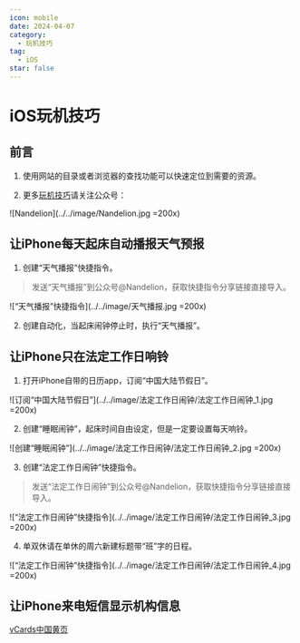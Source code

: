 ```yaml
---
icon: mobile
date: 2024-04-07
category:
  - 玩机技巧
tag:
  - iOS
star: false
---
```


# iOS玩机技巧

## 前言

1. 使用网站的目录或者浏览器的查找功能可以快速定位到需要的资源。

2. 更多[玩机技巧](https://mp.weixin.qq.com/mp/appmsgalbum?__biz=Mzg5MDg3NzYwNg==&action=getalbum&album_id=2686321010140561411#wechat_redirect)请关注公众号：

  ![Nandelion](../../image/Nandelion.jpg =200x)

## 让iPhone每天起床自动播报天气预报

1. 创建“天气播报”快捷指令。
> 发送“天气播报”到公众号@Nandelion，获取快捷指令分享链接直接导入。

![“天气播报”快捷指令](../../image/天气播报.jpg =200x)

2. 创建自动化，当起床闹钟停止时，执行“天气播报”。

## 让iPhone只在法定工作日响铃

1. 打开iPhone自带的日历app，订阅“中国大陆节假日”。

![订阅“中国大陆节假日”](../../image/法定工作日闹钟/法定工作日闹钟_1.jpg =200x)

2. 创建“睡眠闹钟”，起床时间自由设定，但是一定要设置每天响铃。

![创建“睡眠闹钟”](../../image/法定工作日闹钟/法定工作日闹钟_2.jpg =200x)

3. 创建“法定工作日闹钟”快捷指令。
> 发送“法定工作日闹钟”到公众号@Nandelion，获取快捷指令分享链接直接导入。

![“法定工作日闹钟”快捷指令](../../image/法定工作日闹钟/法定工作日闹钟_3.jpg =200x)

4. 单双休请在单休的周六新建标题带“班”字的日程。

![“法定工作日闹钟”快捷指令](../../image/法定工作日闹钟/法定工作日闹钟_4.jpg =200x)

## 让iPhone来电短信显示机构信息

[vCards中国黄页](https://github.com/metowolf/vCards)